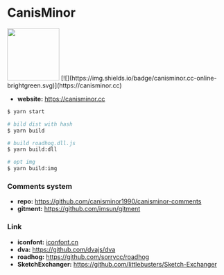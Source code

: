 # CanisMinor

<img src="https://canisminor.cc/img/loader.gif" width="120" />
[![](https://img.shields.io/badge/canisminor.cc-online-brightgreen.svg)](https://canisminor.cc)

- **website:** <https://canisminor.cc>

```bash
$ yarn start

# bild dist with hash
$ yarn build 

# build roadhog.dll.js
$ yarn build:dll 

# opt img
$ yarn build:img 
```

### Comments system

- **repo:** <https://github.com/canisminor1990/canisminor-comments>
- **gitment:** <https://github.com/imsun/gitment>

### Link

- **iconfont:** [iconfont.cn](http://www.iconfont.cn/manage/index?manage_type=myprojects&projectId=399961)
- **dva:** <https://github.com/dvajs/dva>
- **roadhog:** <https://github.com/sorrycc/roadhog>
- **SketchExchanger:** <https://github.com/littlebusters/Sketch-Exchanger>


